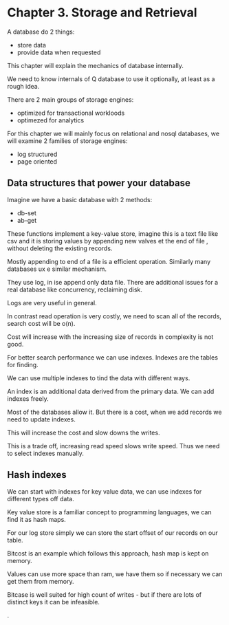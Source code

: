 # Chapter 3. Storage and Retrieval

A database do 2 things:

- store data 
- provide data when requested

This chapter will explain the mechanics of database internally.

We need to know internals of Q database to use it optionally, at least as a rough idea.



There are 2 main groups of storage engines:

- optimized for transactional workloods
- optimezed for analytics


For this chapter we will mainly focus on relational and nosql databases, we will examine 2 families of storage engines:

- log structured
- page oriented

## Data structures that power your database


Imagine we have a basic database with 2 methods:

- db-set
- ab-get

These functions implement a key-value store, imagine this is a text file like csv and it is storing values by appending new valves et the end of file
, without deleting the existing records.

Mostly appending to end of a file is a efficient operation. Similarly many databases ux e similar mechanism.

They use log, in ise append only data file. There are additional issues for a real database like concurrency, reclaiming disk.

Logs are very useful in general.

In contrast read operation is very costly, we need to scan all of the records, search cost will be o(n).

Cost will increase with the increasing size of records in complexity is not good.

For better search performance we can use indexes. Indexes are the tables for finding. 

We can use multiple indexes to tind the data with different ways.

An index is an additional data derived from the primary data. We can add indexes freely.

Most of the databases allow it. But there is a cost, when we add records we need to update indexes.

This will increase the cost and slow downs the writes.

This is a trade off, increasing read speed slows write speed. Thus we need to select indexes manually.


## Hash indexes

We can start with indexes for key value data, we can use indexes for different types off data.

Key value store is a familiar concept to programming languages, we can find it as hash maps.

For our log store simply we can store the start offset of our records on our table.

Bitcost is an example which follows this approach, hash map is kept on memory.

Values can use more space than ram, we have them so if necessary we can get them from memory.

Bitcase is well suited for high count of writes - but if there are lots of distinct keys it can be infeasible.






































.



